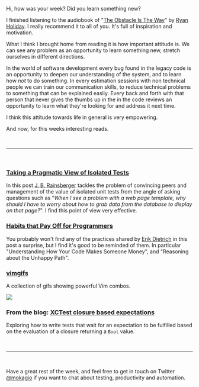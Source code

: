 Hi, how was your week? Did you learn something new?

I finished listening to the audiobook of "[The Obstacle Is The Way](http://www.audible.com/pd/Self-Development/The-Obstacle-Is-the-Way-Audiobook/B00K252ET8/)" by [Ryan Holiday](https://ryanholiday.net/). I really recommend it to all of you. It's full of inspiration and motivation.

What I think I brought home from reading it is how important attitude is. We can see any problem as an opportunity to learn something new, stretch ourselves in different directions.

In the world of software development every bug found in the legacy code is an opportunity to deepen our understanding of the system, and to learn how _not_ to do something. In every estimation sessions with non technical people we can train our communication skills, to reduce technical problems to something that can be explained easily. Every back and forth with that person that never gives the thumbs up in the in the code reviews an opportunity to learn what they're looking for and address it next time.

I think this attitude towards life in general is very empowering.

And now, for this weeks interesting reads.

<br/><hr/><br/>

### [Taking a Pragmatic View of Isolated Tests](http://blog.thecodewhisperer.com/permalink/taking-a-pragmatic-view-of-isolated-tests)

In this post [J. B. Rainsberger](https://twitter.com/jbrains) tackles the problem of convincing peers and management of the value of isolated unit tests from the angle of asking questions such as "_When I see a problem with a web page template, why should I have to worry about how to grab data from the database to display on that page?_". I find this point of view very effective.

### [Habits that Pay Off for Programmers](http://www.daedtech.com/habits-pay-off-programmers/)

You probably won't find any of the practices shared by [Erik Dietrich](https://twitter.com/daedtech) in this post a surprise, but I find it's good to be reminded of them. In particular "Understanding How Your Code Makes Someone Money", and "Reasoning about the Unhappy Path".

### [vimgifs](https://vimgifs.com/)

A collection of gifs showing powerful Vim combos.

![](https://d26aqo05ggejx9.cloudfront.net/ex-xit.gif)

### From the blog: [XCTest closure based expectations](http://www.mokacoding.com/blog/xctest-closure-based-expectation/)

Exploring how to write tests that wait for an expectation to be fulfilled based on the evaluation of a closure returning a `Bool` value.

<br/><hr/><br/>

Have a great rest of the week, and feel free to get in touch on Twitter [@mokagio](https://twitter.com/mokagio) if you want to chat about testing, productivity and automation.
